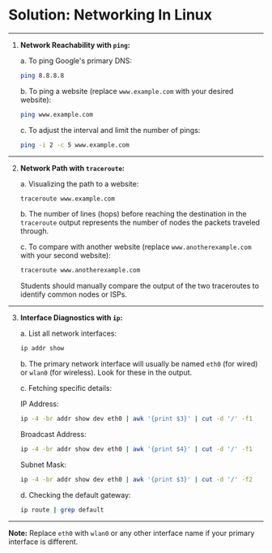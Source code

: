 # Solution: Networking In Linux

---

1. **Network Reachability with `ping`:**

    a. To ping Google's primary DNS:
    ```bash
    ping 8.8.8.8
    ```

    b. To ping a website (replace `www.example.com` with your desired website):
    ```bash
    ping www.example.com
    ```

    c. To adjust the interval and limit the number of pings:
    ```bash
    ping -i 2 -c 5 www.example.com
    ```

---

2. **Network Path with `traceroute`:**

    a. Visualizing the path to a website:
    ```bash
    traceroute www.example.com
    ```

    b. The number of lines (hops) before reaching the destination in the `traceroute` output represents the number of nodes the packets traveled through.

    c. To compare with another website (replace `www.anotherexample.com` with your second website):
    ```bash
    traceroute www.anotherexample.com
    ```
    Students should manually compare the output of the two traceroutes to identify common nodes or ISPs.

---

3. **Interface Diagnostics with `ip`:**

    a. List all network interfaces:
    ```bash
    ip addr show
    ```

    b. The primary network interface will usually be named `eth0` (for wired) or `wlan0` (for wireless). Look for these in the output.

    c. Fetching specific details:

    IP Address:
    ```bash
    ip -4 -br addr show dev eth0 | awk '{print $3}' | cut -d '/' -f1
    ```
    
    Broadcast Address:
    ```bash
    ip -4 -br addr show dev eth0 | awk '{print $4}' | cut -d '/' -f1
    ```

    Subnet Mask:
    ```bash
    ip -4 -br addr show dev eth0 | awk '{print $3}' | cut -d '/' -f2
    ```

    d. Checking the default gateway:
    ```bash
    ip route | grep default
    ```

---

**Note:** Replace `eth0` with `wlan0` or any other interface name if your primary interface is different.
